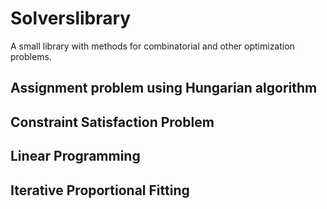 # Solverslibrary
A small library with methods for combinatorial and other optimization problems.

## Assignment problem using Hungarian algorithm

## Constraint Satisfaction Problem

## Linear Programming

## Iterative Proportional Fitting

